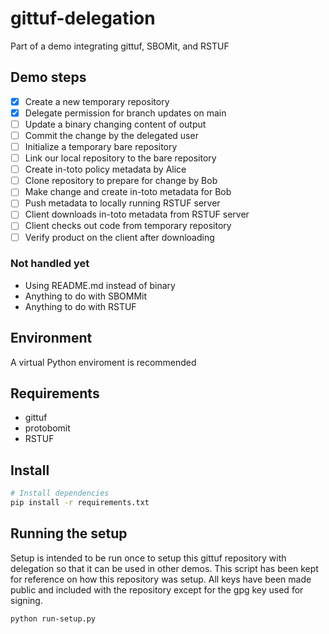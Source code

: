 # gittuf-delegation

Part of a demo integrating gittuf, SBOMit, and RSTUF

## Demo steps

- [x] Create a new temporary repository
- [x] Delegate permission for branch updates on main
- [ ] Update a binary changing content of output
- [ ] Commit the change by the delegated user
- [ ] Initialize a temporary bare repository
- [ ] Link our local repository to the bare repository
- [ ] Create in-toto policy metadata by Alice
- [ ] Clone repository to prepare for change by Bob
- [ ] Make change and create in-toto metadata for Bob
- [ ] Push metadata to locally running RSTUF server
- [ ] Client downloads in-toto metadata from RSTUF server
- [ ] Client checks out code from temporary repository
- [ ] Verify product on the client after downloading

### Not handled yet

- Using README.md instead of binary
- Anything to do with SBOMMit
- Anything to do with RSTUF

## Environment

A virtual Python enviroment is recommended

## Requirements

- gittuf
- protobomit
- RSTUF

## Install

``` sh
# Install dependencies
pip install -r requirements.txt
```

## Running the setup

Setup is intended to be run once to setup this gittuf repository with
delegation so that it can be used in other demos. This script has been kept for
reference on how this repository was setup. All keys have been made public and
included with the repository except for the gpg key used for signing.

``` sh
python run-setup.py
```
